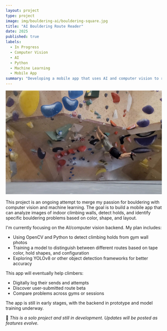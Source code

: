 ```yaml
---
layout: project
type: project
image: img/bouldering-ai/bouldering-square.jpg
title: "AI Bouldering Route Reader"
date: 2025
published: true
labels:
  - In Progress
  - Computer Vision
  - AI
  - Python
  - Machine Learning
  - Mobile App
summary: "Developing a mobile app that uses AI and computer vision to recognize bouldering routes from gym walls and assist climbers with route tracking and grading."
---
```


<img class="img-fluid" src="../img/bouldering-ai/bouldering-sample.jpg">

This project is an ongoing attempt to merge my passion for bouldering with computer vision and machine learning. The goal is to build a mobile app that can analyze images of indoor climbing walls, detect holds, and identify specific bouldering problems based on color, shape, and layout.

I'm currently focusing on the AI/computer vision backend. My plan includes:
- Using OpenCV and Python to detect climbing holds from gym wall photos
- Training a model to distinguish between different routes based on tape color, hold shapes, and configuration
- Exploring YOLOv8 or other object detection frameworks for better accuracy

This app will eventually help climbers:
- Digitally log their sends and attempts
- Discover user-submitted route beta
- Compare problems across gyms or sessions

The app is still in early stages, with the backend in prototype and model training underway.

🚧 *This is a solo project and still in development. Updates will be posted as features evolve.*

